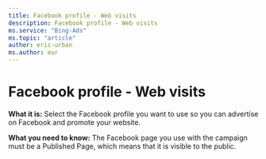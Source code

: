 ```yaml
---
title: Facebook profile - Web visits
description: Facebook profile - Web visits
ms.service: "Bing-Ads"
ms.topic: "article"
author: eric-urban
ms.author: eur
---
```


# Facebook profile - Web visits

**What it is:** Select the Facebook profile you want to use so you can advertise on Facebook and promote your website.

**What you need to know:** The Facebook page you use with the campaign must be a Published Page, which means that it is visible to the public.


